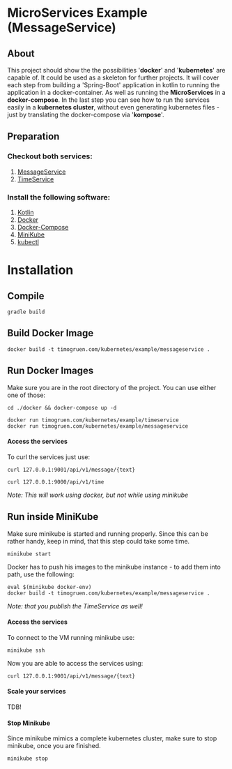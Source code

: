 # MicroServices Example (MessageService)

## About
This project should show the the possibilities '**docker**' and '**kubernetes**' are capable of. 
It could be used as a skeleton for further projects. It will cover each step from building a 'Spring-Boot' 
application in kotlin to running the application in a docker-container. As well as running the **MicroServices** in a 
**docker-compose**. In the last step you can see how to run the services easily in a **kubernetes cluster**, without 
even 
generating kubernetes files - just by translating the docker-compose via '**kompose**'.

## Preparation
### Checkout both services:

1) [MessageService](https://github.com/Lacritz/kubernetes.test.messageservice)
2) [TimeService](https://github.com/Lacritz/kubernetes.test.timeservice)

### Install the following software:
1. [Kotlin](https://kotlinlang.org/docs/tutorials/command-line.html)
2. [Docker](https://docs.docker.com/install/)
3. [Docker-Compose](https://docs.docker.com/compose/install/) 
4. [MiniKube](https://kubernetes.io/docs/tasks/tools/install-minikube/)
5. [kubectl](https://kubernetes.io/docs/tasks/tools/install-kubectl/)

# Installation

## Compile
```
gradle build
```

## Build Docker Image
```
docker build -t timogruen.com/kubernetes/example/messageservice .
```

## Run Docker Images
Make sure you are in the root directory of the project.
You can use either one of those: 
```
cd ./docker && docker-compose up -d
```
```
docker run timogruen.com/kubernetes/example/timeservice
docker run timogruen.com/kubernetes/example/messageservice
```

#### Access the services
To curl the services just use: 
```
curl 127.0.0.1:9001/api/v1/message/{text}
```
```
curl 127.0.0.1:9000/api/v1/time
```

_Note: This will work using docker, but not while using minikube_

## Run inside MiniKube
Make sure minikube is started and running properly. Since this can be rather handy, keep in mind, that this step 
could take some time.  
```
minikube start
```
Docker has to push his images to the minikube instance - to add them into path, use the following:
```
eval $(minikube docker-env)
docker build -t timogruen.com/kubernetes/example/messageservice .
```
_Note: that you publish the TimeService as well!_


#### Access the services 
To connect to the VM running minikube use:
```
minikube ssh
```
Now you are able to access the services using:
```
curl 127.0.0.1:9001/api/v1/message/{text}
```

#### Scale your services
TDB!

#### Stop Minikube
Since minikube mimics a complete kubernetes cluster, make sure to stop minikube, once you are finished.
```
minikube stop
```